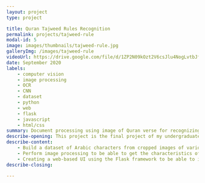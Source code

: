 ```yaml
---
layout: project
type: project

title: Quran Tajweed Rules Recognition
permalink: projects/tajweed-rule
modal-id: 5
image: images/thumbnails/tajweed-rule.jpg
galleryImg: /images/tajweed-rule
videoUrl: https://drive.google.com/file/d/1ZP2N09kOzt2V6csJlu4NogLvtbJfZf7L/preview?resourcekey=null
date: September 2020
labels:
    - computer vision
    - image processing
    - OCR
    - CNN
    - dataset
    - python
    - web
    - flask
    - javascript
    - html/css
summary: Document processing using image of Quran verse for recognizing the tajweed rules type and it's location.
describe-opening: This project is the final project of my undergraduate study at Gadjah Mada University majoring in Electronics and Instrumentation, Department of Computer Science and Electronics. The aim of my final project is to develop a method for recognizing the reading law contained in the verses of the Quran with input in the form of images and creating a web-based user interface to display the results. This project consists of the following works
describe-content:
    - Build a dataset of Arabic characters from cropped ​​images of various variations of Arabic letters in 10 types of fonts. Implemented by creating a simple tool for automatic cropping and storage with an UI created using the PySimpleGUI library in python.
    - Perform image processing to be able to get the characteristics of Arabic letters in the image of the Al-Quran verse needed for the purposes of determining the law of reading, including detection of the character marking the occurrence of the reading law by using template matching, compiling algorithms for character segmentation by utilizing image pixel values ​​and perform Arabic character recognition using CNN from the created dataset.
    - Creating a web-based UI using the Flask framework to be able to integrate reading law recognition methods created using python with a user interface created using html, css, and javascript.
describe-closing:

---
```

